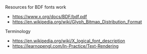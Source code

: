 Resources for BDF fonts work

- https://www.x.org/docs/BDF/bdf.pdf
- https://en.wikipedia.org/wiki/Glyph_Bitmap_Distribution_Format

Terminology
- https://en.wikipedia.org/wiki/X_logical_font_description
- https://learnopengl.com/In-Practice/Text-Rendering
